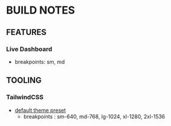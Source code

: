 # BUILD NOTES

## FEATURES

### Live Dashboard

- breakpoints: sm, md

## TOOLING

### TailwindCSS

- [default theme preset](https://unpkg.com/browse/tailwindcss@3.0.23/stubs/defaultConfig.stub.js)
  - breakpoints : sm-640, md-768, lg-1024, xl-1280, 2xl-1536
